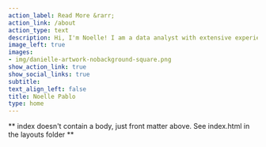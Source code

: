```yaml
---
action_label: Read More &rarr;
action_link: /about
action_type: text
description: Hi, I'm Noelle! I am a data analyst with extensive experience in R programming, data analysis, and machine learning. 
image_left: true
images:
- img/danielle-artwork-nobackground-square.png
show_action_link: true
show_social_links: true
subtitle: 
text_align_left: false
title: Noelle Pablo
type: home
---
```


** index doesn't contain a body, just front matter above.
See index.html in the layouts folder **
